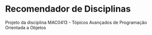 # Recomendador de Disciplinas

Projeto da disciplina MAC0413 - Tópicos Avançados de Programação Orientada a Objetos